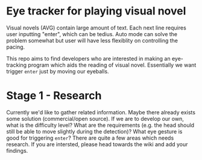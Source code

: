 # Eye tracker for playing visual novel

Visual novels (AVG) contain large amount of text. Each next line requires user inputting "enter", which can be tedius. Auto mode can solve the problem somewhat but user will have less flexiblity on controlling the pacing.

This repo aims to find developers who are interested in making an eye-tracking program which aids  the reading of visual novel. Essentially we want trigger `enter` just by moving our eyeballs.

# Stage 1 - Research

Currently we'd like to gather related information. Maybe there already exists some solution (commercial/open source). If we are to develop our own, what is the difficulty level? What are the requirements (e.g. the head should still be able to move slightly during the detection)? What eye gesture is good for triggering `enter`? There are quite a few areas which needs research. If you are intersted, please head towards the wiki and add your findings.
